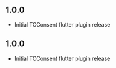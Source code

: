 ## 1.0.0

* Initial TCConsent flutter plugin release
## 1.0.0

* Initial TCConsent flutter plugin release
